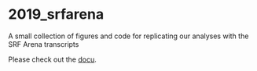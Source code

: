 # 2019_srfarena
A small collection of figures and code for replicating our analyses with the SRF Arena transcripts

Please check out the [docu](http://htmlpreview.github.io/?https://github.com/DigDemLab/2019_srfarena/blob/master/replication_tagesanzeiger.html).
